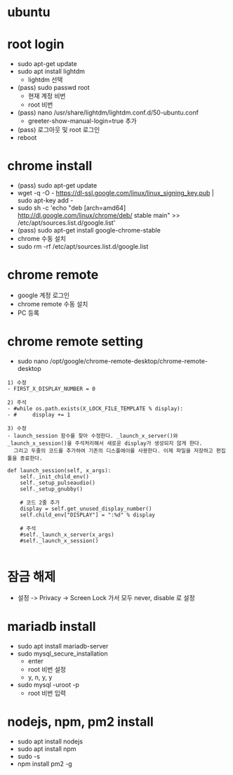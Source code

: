 # ubuntu

# root login 
- sudo apt-get update 
- sudo apt install lightdm 
  - lightdm 선택 
- (pass) sudo passwd root 
  - 현재 계정 비번 
  - root 비번 
- (pass) nano /usr/share/lightdm/lightdm.conf.d/50-ubuntu.conf
  - greeter-show-manual-login=true 추가 
- (pass) 로그아웃 및 root 로그인 
- reboot 

# chrome install 
- (pass) sudo apt-get update 
- wget -q -O - https://dl-ssl.google.com/linux/linux_signing_key.pub | sudo apt-key add -
- sudo sh -c 'echo "deb [arch=amd64] http://dl.google.com/linux/chrome/deb/ stable main" >> /etc/apt/sources.list.d/google.list'
- (pass) sudo apt-get install google-chrome-stable
- chrome 수동 설치 
- sudo rm -rf /etc/apt/sources.list.d/google.list

# chrome remote 
- google 계정 로그인 
- chrome remote 수동 설치 
- PC 등록 

# chrome remote setting 
- sudo nano /opt/google/chrome-remote-desktop/chrome-remote-desktop 
```
1) 수정 
- FIRST_X_DISPLAY_NUMBER = 0
  
2) 주석 
- #while os.path.exists(X_LOCK_FILE_TEMPLATE % display):
- #     display += 1

3) 수정 
- launch_session 함수를 찾아 수정한다. _launch_x_server()와 _launch_x_session()을 주석처리해서 새로운 display가 생성되지 않게 한다.
  그리고 두줄의 코드를 추가하여 기존의 디스플에이를 사용한다. 이제 파일을 저장하고 편집 툴을 종료한다.

def launch_session(self, x_args):
    self._init_child_env()
    self._setup_pulseaudio()
    self._setup_gnubby()

    # 코드 2줄 추가
    display = self.get_unused_display_number()
    self.child_env["DISPLAY"] = ":%d" % display

    # 주석
    #self._launch_x_server(x_args)
    #self._launch_x_session()
    
```

# 잠금 해제 
- 설정 -> Privacy -> Screen Lock 가서 모두 never, disable 로 설정 

# mariadb install 
- sudo apt install mariadb-server
- sudo mysql_secure_installation
  - enter 
  - root 비번 설정 
  - y, n, y, y 
- sudo mysql -uroot -p
  - root 비번 입력 

# nodejs, npm, pm2 install 
- sudo apt install nodejs
- sudo apt install npm
- sudo -s
- npm install pm2 -g
